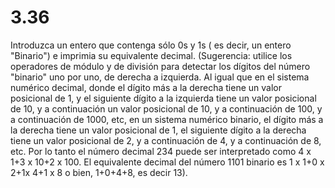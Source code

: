 # 3.36 

Introduzca un entero que contenga sólo 0s y 1s ( es decir, un entero "Binario") e imprimia su equivalente decimal. (Sugerencia: utilice los operadores de módulo y de división para detectar los dígitos del número "binario" uno por uno, de derecha a izquierda. Al igual que en el sistema numérico decimal, donde el dígito más a la derecha tiene un valor posicional de 1, y el siguiente dígito a la izquierda tiene un valor posicional de 10, y a continuación un valor posicional de 10, y a continuación de 100, y a continuación de 1000, etc, en un sistema numérico binario, el dígito más a la derecha tiene un valor posicional de 1, el siguiente dígito a la derecha tiene un valor posicional de 2, y a continuación de 4, y a continuación de 8, etc. Por lo tanto el número decimal 234 puede ser interpretado como 4 x 1+3 x 10+2 x 100. El equivalente decimal del número 1101 binario es 1 x 1+0 x 2+1x 4+1 x 8 o bien, 1+0+4+8, es decir 13).

